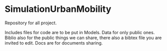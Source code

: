 SimulationUrbanMobility
=======================

Repository for all project.

Includes files for code are to be put in Models.
Data for only public ones.
Biblio also for the public things we can share, there also a bibtex file you are invited to edit.
Docs are for documents sharing.
